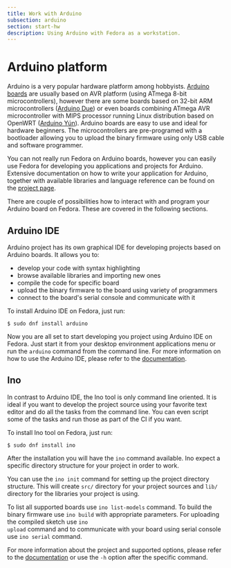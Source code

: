 ```yaml
---
title: Work with Arduino
subsection: arduino
section: start-hw
description: Using Arduino with Fedora as a workstation.
---
```


# Arduino platform

Arduino is a very popular hardware platform among hobbyists. [Arduino boards](https://www.arduino.cc/en/Main/Products) are usually based on AVR platform (using ATmega 8-bit microcontrollers), however there are some boards based on 32-bit ARM microcontrollers ([Arduino Due](https://www.arduino.cc/en/Main/ArduinoBoardDue)) or even boards combining ATmega AVR microcontroller with MIPS processor running Linux distribution based on OpenWRT ([Arduino Yún](https://www.arduino.cc/en/Main/ArduinoBoardYun)). Arduino boards are easy to use and ideal for hardware beginners. The microcontrollers are pre-programed with a bootloader allowing you to upload the binary firmware using only USB cable and software programmer.

You can not really run Fedora on Arduino boards, however you can easily use Fedora for developing you applications and projects for Arduino. Extensive documentation on how to write your application for Arduino, together with available libraries and language reference can be found on the [project page](https://www.arduino.cc/en/Guide/HomePage).

There are couple of possibilities how to interact with and program your Arduino board on Fedora. These are covered in the following sections.

## Arduino IDE

Arduino project has its own graphical IDE for developing projects based on Arduino boards.
It allows you to:
 * develop your code with syntax highlighting
 * browse available libraries and importing new ones
 * compile the code for specific board
 * upload the binary firmware to the board using variety of programmers
 * connect to the board's serial console and communicate with it

To install Arduino IDE on Fedora, just run:

    $ sudo dnf install arduino

Now you are all set to start developing you project using Arduino IDE on Fedora. Just start it from your desktop environment applications menu or run the <code>arduino</code> command from the command line. For more information on how to use the Arduino IDE, please refer to the [documentation](https://www.arduino.cc/en/Guide/Environment).

## Ino

In contrast to Arduino IDE, the Ino tool is only command line oriented. It is ideal if you want to develop the project source using your favorite text editor and do all the tasks from the command line. You can even script some of the tasks and run those as part of the CI if you want.

To install Ino tool on Fedora, just run:

    $ sudo dnf install ino

After the installation you will have the <code>ino</code> command available. Ino expect a specific directory structure for your project in order to work.

You can use the <code>ino init</code> command for setting up the project directory structure. This will create <code>src/</code> directory for your project sources and <code>lib/</code> directory for the libraries your project is using.

To list all supported boards use <code>ino list-models</code> command. To build the binary firmware use <code>ino build</code> with appropriate parameters. For uploading the compiled sketch use <code>ino upload</code> command and to communicate with your board using serial console use <code>ino serial</code> command.

For more information about the project and supported options, please refer to the [documentation](http://inotool.org/) or use the <code>-h</code> option after the specific command.

<!--
## Platform IO

Add this section once platform-io is packaged for Fedora

http://platformio.org/
-->
